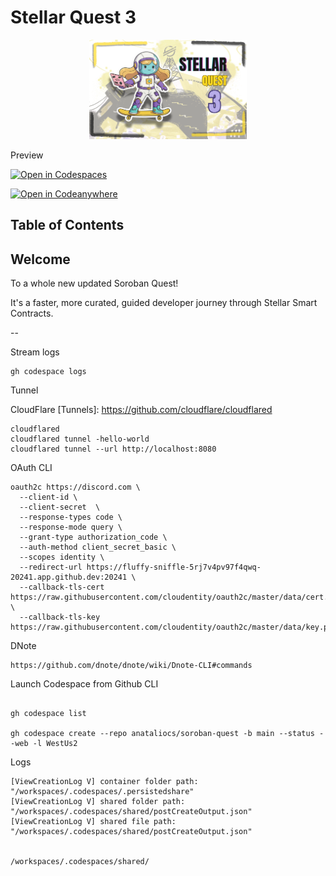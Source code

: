 # Stellar Quest 3 <!-- omit in toc -->

<div style="text-align: center;" align="center">
<img src="assets/Stellar-Quest-3.png" alt="stellar quest 3" height="auto" width="50%"/>
</div>

Preview

[![Open in Codespaces](https://github.com/codespaces/badge.svg)](https://github.com/codespaces/new?repo=anataliocs/soroban-quest)



[![Open in Codeanywhere](https://codeanywhere.com/img/open-in-codeanywhere-btn.svg)](https://app.codeanywhere.com/#https://github.com/anataliocs/soroban-quest)

## Table of Contents <!-- omit in toc -->

## Welcome

To a whole new updated Soroban Quest!

It's a faster, more curated, guided developer journey through Stellar Smart Contracts.

--

Stream logs

```
gh codespace logs
```

Tunnel

CloudFlare [Tunnels]: https://github.com/cloudflare/cloudflared

```
cloudflared
cloudflared tunnel -hello-world
cloudflared tunnel --url http://localhost:8080
```

OAuth CLI

```
oauth2c https://discord.com \
  --client-id \
  --client-secret  \
  --response-types code \
  --response-mode query \
  --grant-type authorization_code \
  --auth-method client_secret_basic \
  --scopes identity \
  --redirect-url https://fluffy-sniffle-5rj7v4pv97f4qwq-20241.app.github.dev:20241 \
  --callback-tls-cert https://raw.githubusercontent.com/cloudentity/oauth2c/master/data/cert.pem \
  --callback-tls-key https://raw.githubusercontent.com/cloudentity/oauth2c/master/data/key.pem
```

DNote

```
https://github.com/dnote/dnote/wiki/Dnote-CLI#commands
```

Launch Codespace from Github CLI

```

gh codespace list

gh codespace create --repo anataliocs/soroban-quest -b main --status --web -l WestUs2

```

Logs

```
[ViewCreationLog V] container folder path: "/workspaces/.codespaces/.persistedshare"
[ViewCreationLog V] shared folder path: "/workspaces/.codespaces/shared/postCreateOutput.json"
[ViewCreationLog V] shared file path: "/workspaces/.codespaces/shared/postCreateOutput.json"


/workspaces/.codespaces/shared/
```

[dev-discord]: https://discord.gg/stellardev
